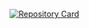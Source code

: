 [![Repository Card](https://github-readme-stats.vercel.app/api/pin/?username=VainF&repo=Torch-Pruning)](https://github.com/VainF/Torch-Pruning)
